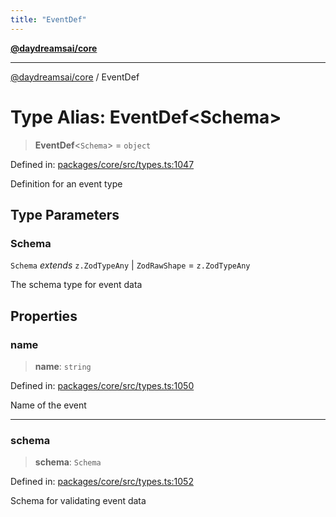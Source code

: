 ```yaml
---
title: "EventDef"
---
```


[**@daydreamsai/core**](./api-reference.md)

***

[@daydreamsai/core](./api-reference.md) / EventDef

# Type Alias: EventDef\<Schema\>

> **EventDef**\<`Schema`\> = `object`

Defined in: [packages/core/src/types.ts:1047](https://github.com/dojoengine/daydreams/blob/95678f46ea3908883ec80d853a28c9f23ca4f5c2/packages/core/src/types.ts#L1047)

Definition for an event type

## Type Parameters

### Schema

`Schema` *extends* `z.ZodTypeAny` \| `ZodRawShape` = `z.ZodTypeAny`

The schema type for event data

## Properties

### name

> **name**: `string`

Defined in: [packages/core/src/types.ts:1050](https://github.com/dojoengine/daydreams/blob/95678f46ea3908883ec80d853a28c9f23ca4f5c2/packages/core/src/types.ts#L1050)

Name of the event

***

### schema

> **schema**: `Schema`

Defined in: [packages/core/src/types.ts:1052](https://github.com/dojoengine/daydreams/blob/95678f46ea3908883ec80d853a28c9f23ca4f5c2/packages/core/src/types.ts#L1052)

Schema for validating event data
